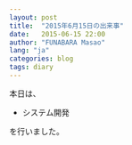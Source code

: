 ```yaml
---
layout: post
title:  "2015年6月15日の出来事"
date:   2015-06-15 22:00
author: "FUNABARA Masao"
lang: "ja"
categories: blog
tags: diary
---
```


本日は、

* システム開発

を行いました。
